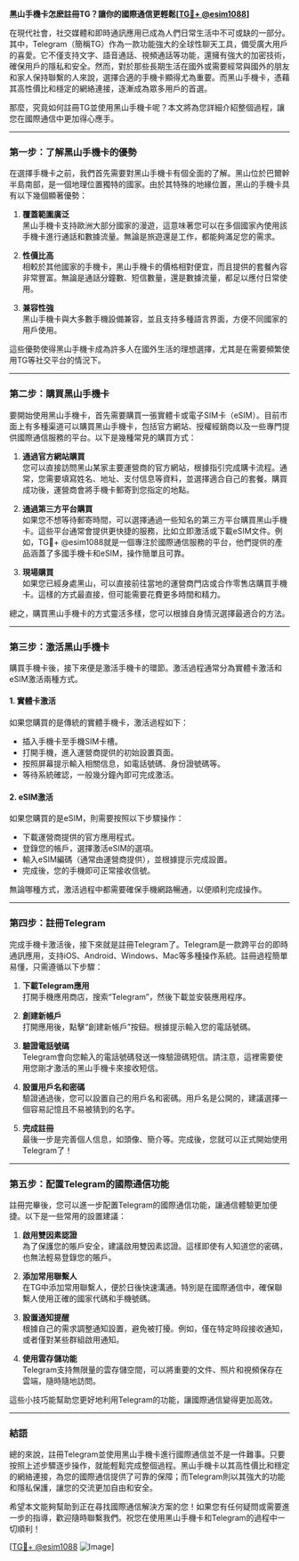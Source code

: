 **黑山手機卡怎麽註冊TG？讓你的國際通信更輕鬆[[TG💪+ @esim1088](https://t.me/s/esim1088)]**

在現代社會，社交媒體和即時通訊應用已成為人們日常生活中不可或缺的一部分。其中，Telegram（簡稱TG）作為一款功能強大的全球性聊天工具，備受廣大用戶的喜愛。它不僅支持文字、語音通話、視頻通話等功能，還擁有強大的加密技術，確保用戶的隱私和安全。然而，對於那些長期生活在國外或需要經常與國外的朋友和家人保持聯繫的人來說，選擇合適的手機卡顯得尤為重要。而黑山手機卡，憑藉其高性價比和穩定的網絡連接，逐漸成為眾多用戶的首選。

那麼，究竟如何註冊TG並使用黑山手機卡呢？本文將為您詳細介紹整個過程，讓您在國際通信中更加得心應手。

---

### **第一步：了解黑山手機卡的優勢**

在選擇手機卡之前，我們首先需要對黑山手機卡有個全面的了解。黑山位於巴爾幹半島南部，是一個地理位置獨特的國家。由於其特殊的地緣位置，黑山的手機卡具有以下幾個顯著優勢：

1. **覆蓋範圍廣泛**  
   黑山手機卡支持歐洲大部分國家的漫遊，這意味著您可以在多個國家內使用該手機卡進行通話和數據流量。無論是旅遊還是工作，都能夠滿足您的需求。

2. **性價比高**  
   相較於其他國家的手機卡，黑山手機卡的價格相對便宜，而且提供的套餐內容非常豐富。無論是通話分鐘數、短信數量，還是數據流量，都足以應付日常使用。

3. **兼容性強**  
   黑山手機卡與大多數手機設備兼容，並且支持多種語言界面，方便不同國家的用戶使用。

這些優勢使得黑山手機卡成為許多人在國外生活的理想選擇，尤其是在需要頻繁使用TG等社交平台的情況下。

---

### **第二步：購買黑山手機卡**

要開始使用黑山手機卡，首先需要購買一張實體卡或電子SIM卡（eSIM）。目前市面上有多種渠道可以購買黑山手機卡，包括官方網站、授權經銷商以及一些專門提供國際通信服務的平台。以下是幾種常見的購買方式：

1. **通過官方網站購買**  
   您可以直接訪問黑山某家主要運營商的官方網站，根據指引完成購卡流程。通常，您需要填寫姓名、地址、支付信息等資料，並選擇適合自己的套餐。購買成功後，運營商會將手機卡郵寄到您指定的地點。

2. **通過第三方平台購買**  
   如果您不想等待郵寄時間，可以選擇通過一些知名的第三方平台購買黑山手機卡。這些平台通常會提供更快捷的服務，比如立即激活或下載eSIM文件。例如，TG💪+ @esim1088就是一個專注於國際通信服務的平台，他們提供的產品涵蓋了多國手機卡和eSIM，操作簡單且可靠。

3. **現場購買**  
   如果您已經身處黑山，可以直接前往當地的運營商門店或合作零售店購買手機卡。這樣的方式最直接，但可能需要花費更多時間和精力。

總之，購買黑山手機卡的方式靈活多樣，您可以根據自身情況選擇最適合的方法。

---

### **第三步：激活黑山手機卡**

購買手機卡後，接下來便是激活手機卡的環節。激活過程通常分為實體卡激活和eSIM激活兩種方式。

#### **1. 實體卡激活**
如果您購買的是傳統的實體手機卡，激活過程如下：
- 插入手機卡至手機SIM卡槽。
- 打開手機，進入運營商提供的初始設置頁面。
- 按照屏幕提示輸入相關信息，如電話號碼、身份證號碼等。
- 等待系統確認，一般幾分鐘內即可完成激活。

#### **2. eSIM激活**
如果您購買的是eSIM，則需要按照以下步驟操作：
- 下載運營商提供的官方應用程式。
- 登錄您的帳戶，選擇激活eSIM的選項。
- 輸入eSIM編碼（通常由運營商提供），並根據提示完成設置。
- 完成後，您的手機即可正常接收信號。

無論哪種方式，激活過程中都需要確保手機網路暢通，以便順利完成操作。

---

### **第四步：註冊Telegram**

完成手機卡激活後，接下來就是註冊Telegram了。Telegram是一款跨平台的即時通訊應用，支持iOS、Android、Windows、Mac等多種操作系統。註冊過程簡單易懂，只需遵循以下步驟：

1. **下載Telegram應用**  
   打開手機應用商店，搜索“Telegram”，然後下載並安裝應用程序。

2. **創建新帳戶**  
   打開應用後，點擊“創建新帳戶”按鈕。根據提示輸入您的電話號碼。

3. **驗證電話號碼**  
   Telegram會向您輸入的電話號碼發送一條驗證碼短信。請注意，這裡需要使用您剛才激活的黑山手機卡來接收短信。

4. **設置用戶名和密碼**  
   驗證通過後，您可以設置自己的用戶名和密碼。用戶名是公開的，建議選擇一個容易記憶且不易被猜到的名字。

5. **完成註冊**  
   最後一步是完善個人信息，如頭像、簡介等。完成後，您就可以正式開始使用Telegram了！

---

### **第五步：配置Telegram的國際通信功能**

註冊完畢後，您可以進一步配置Telegram的國際通信功能，讓通信體驗更加便捷。以下是一些常用的設置建議：

1. **啟用雙因素認證**  
   為了保護您的賬戶安全，建議啟用雙因素認證。這樣即使有人知道您的密碼，也無法輕易登錄您的賬戶。

2. **添加常用聯繫人**  
   在TG中添加常用聯繫人，便於日後快速溝通。特別是在國際通信中，確保聯繫人使用正確的國家代碼和手機號碼。

3. **設置通知提醒**  
   根據自己的需求調整通知設置，避免被打擾。例如，僅在特定時段接收通知，或者僅對某些群組啟用通知。

4. **使用雲存儲功能**  
   Telegram支持無限量的雲存儲空間，可以將重要的文件、照片和視頻保存在雲端，隨時隨地訪問。

這些小技巧能幫助您更好地利用Telegram的功能，讓國際通信變得更加高效。

---

### **結語**

總的來說，註冊Telegram並使用黑山手機卡進行國際通信並不是一件難事。只要按照上述步驟逐步操作，就能輕鬆完成整個過程。黑山手機卡以其高性價比和穩定的網絡連接，為您的國際通信提供了可靠的保障；而Telegram則以其強大的功能和隱私保護，讓您的交流更加自由和安全。

希望本文能夠幫助到正在尋找國際通信解決方案的您！如果您有任何疑問或需要進一步的指導，歡迎隨時聯繫我們。祝您在使用黑山手機卡和Telegram的過程中一切順利！

[[TG💪+ @esim1088](https://t.me/s/esim1088) ![Image](https://i.postimg.cc/4NQfJmqS/Snipaste-2025-05-13-00-14-12.png)]
